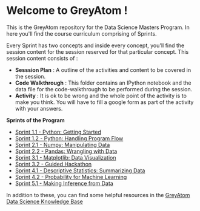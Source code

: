 # Welcome to GreyAtom !

This is the GreyAtom repository for the Data Science Masters Program. In here you'll find the course curriculum comprising of Sprints. 

Every Sprint has two concepts and inside every concept, you'll find the session content for the session reserved for that particular concept. This session content consists of :

- **Sesssion Plan** :   A outline of the activities and content to be covered in the session.
- **Code Walkthrough** :  This folder contains an IPython notebook and the data file for the code-walkthrough to be performed during the session. 
- **Activity** : It is ok to be wrong and the whole point of the activity is to make you think. You will have to fill a google form as part of the activity with your answers.

**Sprints of the Program**
- [Sprint 1.1 - Python: Getting Started](https://github.com/commit-live-students/GLabs_DSMX/blob/master/Sprint%201%20Python%20Fundamentals/1.1%20-%20Python_%20Getting%20Started/Sprint%201.1%20-%20Python%20Getting%20Started.md)
- [Sprint 1.2 - Python: Handling Program Flow](https://github.com/commit-live-students/GLabs_DSMX/blob/master/Sprint%201%20Python%20Fundamentals/1.2_%20Python_%20Handling%20Program%20Flow/Sprint%201.2%20-%20Python%20-%20Handling%20Program%20Flow.md)
- [Sprint 2.1 - Numpy: Manipulating Data](https://github.com/commit-live-students/GLabs_DSMX/tree/master/Sprint%202%20NumPy%20and%20Pandas/2.1%20Manipulating%20Data%20Using%20Numpy)
- [Sprint 2.2 - Pandas: Wrangling with Data](https://github.com/commit-live-students/GLabs_DSMX/tree/master/Sprint%202%20NumPy%20and%20Pandas/2.2%20Data%20Wrangling%20with%20Pandas)
- [Sprint 3.1 - Matplotlib: Data Visualization](https://github.com/commit-live-students/GLabs_DSMX/tree/master/Sprint%203%20Data%20Visualization%20and%20Guided%20Hackathon/3.1%20-%20Data%20Visualization%20with%20Matplotlib)
- [Sprint 3.2 - Guided Hackathon](https://github.com/commit-live-students/GLabs_DSMX/tree/master/Sprint%203%20Data%20Visualization%20and%20Guided%20Hackathon/3.2%20-%20Guided%20Hackathon)
- [Sprint 4.1 - Descriptive Statistics: Summarizing Data](https://github.com/commit-live-students/GLabs_DSMX/blob/master/Sprint%204%20Statistics%20Foundations/4.1%20-%20Summarizing%20Data%20with%20Statistics/Sprint%204.1%20-%20Summarizing%20Data%20with%20Statistics.md)
- [Sprint 4.2 - Probability for Machine Learning](https://github.com/commit-live-students/GLabs_DSMX/blob/master/Sprint%204%20Statistics%20Foundations/4.2%20-%20Introduction%20to%20Probability/Sprint%204.2%20-%20Probability%20for%20Machine%20Learning.md)
- [Sprint 5.1 - Making Inference from Data](https://github.com/commit-live-students/GLabs_DSMX/blob/master/Sprint%205%20Advanced%20Statistics/5.1%20-%20Making%20Inference%20with%20Statistics/Sprint%205.1%20-%20Making%20Inference%20with%20Statistics.md)

In addition to these, you can find some helpful resources in the [GreyAtom Data Science Knowledge Base](https://greyatomedutech.freshdesk.com/support/solutions)
